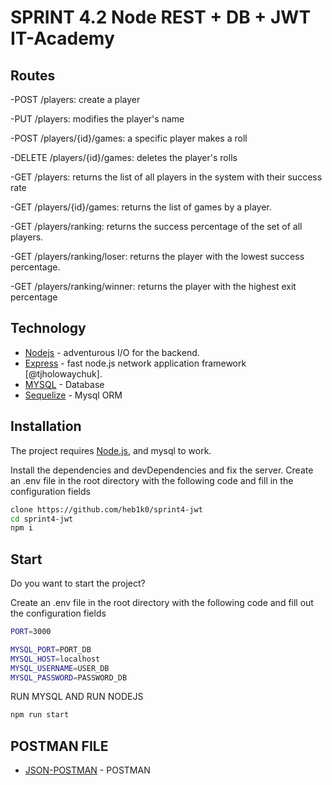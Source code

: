 
# SPRINT 4.2 Node REST + DB + JWT IT-Academy

## Routes

-POST /players: create a player

-PUT /players: modifies the player's name

-POST /players/{id}/games: a specific player makes a roll

-DELETE /players/{id}/games: deletes the player's rolls

-GET /players: returns the list of all players in the system with their success rate

-GET /players/{id}/games: returns the list of games by a player.

-GET /players/ranking: returns the success percentage of the set of all players.

-GET /players/ranking/loser: returns the player with the lowest success percentage.

-GET /players/ranking/winner: returns the player with the highest exit percentage

## Technology

- [Nodejs](https://nodejs.org/en/) - adventurous I/O for the backend.
- [Express](https://expressjs.com/es/) - fast node.js network application framework [@tjholowaychuk].
- [MYSQL](https://www.mysql.com/) - Database 
- [Sequelize](https://sequelize.org/) - Mysql ORM

## Installation

The project requires [Node.js](https://nodejs.org/), and mysql to work.

Install the dependencies and devDependencies and fix the server.
Create an .env file in the root directory with the following code and fill in the configuration fields


```sh
clone https://github.com/heb1k0/sprint4-jwt
cd sprint4-jwt
npm i
```

## Start

Do you want to start the project?

Create an .env file in the root directory with the following code and fill out the configuration fields

````sh
PORT=3000

MYSQL_PORT=PORT_DB
MYSQL_HOST=localhost
MYSQL_USERNAME=USER_DB
MYSQL_PASSWORD=PASSWORD_DB
``````

RUN MYSQL AND RUN NODEJS

````sh
npm run start
``````
## POSTMAN FILE

- [JSON-POSTMAN](https://github.com/heb1k0/sprint4-jwt/blob/main/Sprint4-jwt.postman_collection/) - POSTMAN
